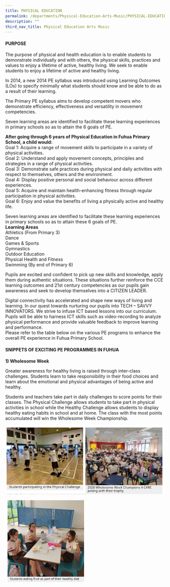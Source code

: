 ```yaml
---
title: PHYSICAL EDUCATION
permalink: /departments/Physical-Education-Arts-Music/PHYSICAL-EDUCATION/
description: ""
third_nav_title: Physical Education Arts Music
---
```

#### **PURPOSE**
The purpose of physical and health education is to enable students to demonstrate individually and with others, the physical skills, practices and values to enjoy a lifetime of active, healthy living. 
We seek to enable students to enjoy a lifetime of active and healthy living.


In 2014, a new 2014 PE syllabus was introduced using Learning Outcomes (LOs) to specify minimally what students should know and be able to do as a result of their learning. 

The Primary PE syllabus aims to develop competent movers who demonstrate efficiency, effectiveness and versatility in movement competencies. 

Seven learning areas are identified to facilitate these learning experiences in primary schools so as to attain the 6 goals of PE. 



**After going through 6 years of Physical Education in Fuhua Primary School, a child would:**
<br>Goal 1: Acquire a range of movement skills to participate in a variety of physical activities. 
<br>Goal 2: Understand and apply movement concepts, principles and strategies in a range of physical activities. 
<br>Goal 3: Demonstrate safe practices during physical and daily activities with respect to themselves, others and the environment. 
<br>Goal 4: Display positive personal and social behaviour across different experiences. <br>Goal 5: Acquire and maintain health-enhancing fitness through regular participation in physical activities. 
<br>Goal 6: Enjoy and value the benefits of living a physically active and healthy life.

Seven learning areas are identified to facilitate these learning experiences in primary schools so as to attain these 6 goals of PE. 
<br>**Learning Areas**
<br>Athletics (From Primary 3)
<br>Dance
<br>Games & Sports
<br>Gymnastics
<br>Outdoor Education
<br>Physical Health and Fitness
<br>Swimming (By end of Primary 6)


Pupils are excited and confident to pick up new skills and knowledge, apply them during authentic situations. These situations further reinforce the CCE learning outcomes and 21st century competencies as our pupils gain awareness and seek to develop themselves into a CITIZEN LEADER. 

Digital connectivity has accelerated and shape new ways of living and learning. In our quest towards nurturing our pupils into TECH – SAVVY INNOVATORS. We strive to infuse ICT based lessons into our curriculum. Pupils will be able to harness ICT skills such as video-recording to analyze physical performance and provide valuable feedback to improve learning and performance.   
Please refer to the table below on the various PE programs to enhance the overall PE experience in Fuhua Primary School. 


#### **SNIPPETS OF EXCITING PE PROGRAMMES IN FUHUA**


**1) Wholesome Week**

Greater awareness for healthy living is raised through inter-class challenges. Students learn to take responsibility in their food choices and learn about the emotional and physical advantages of being active and healthy. 

  

Students and teachers take part in daily challenges to score points for their classes. The Physical Challenge allows students to take part in physical activities in school while the Healthy Challenge allows students to display healthy eating habits in school and at home. The class with the most points accumulated will win the Wholesome Week Championship.

![](/images/Fuhua%20Experience/Teaching%20and%20Learning%20@%20Fuhua/Departments/Physical%20Education%20Arts%20Music/PHYSICAL%20EDUCATION/P1.png)

<img style="width:50%;height:50%" src="/images/Fuhua%20Experience/Teaching%20and%20Learning%20@%20Fuhua/Departments/Physical%20Education%20Arts%20Music/PHYSICAL%20EDUCATION/P2.png">